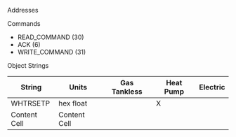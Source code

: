 Addresses

Commands
* READ_COMMAND (30)
* ACK (6)
* WRITE_COMMAND (31)

Object Strings

| String        | Units         | Gas Tankless | Heat Pump    | Electric |
| ------------- | ------------- |------------- |------------- |--------- |
| WHTRSETP      | hex float     |              |       X       |          |
| Content Cell  | Content Cell  |              |              |          |

